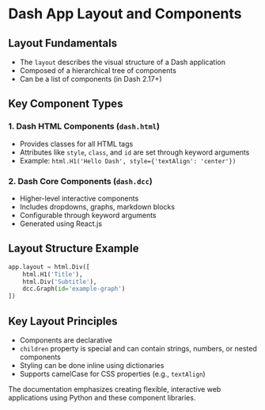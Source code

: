 # Dash App Layout and Components

## Layout Fundamentals
- The `layout` describes the visual structure of a Dash application
- Composed of a hierarchical tree of components
- Can be a list of components (in Dash 2.17+)

## Key Component Types

### 1. Dash HTML Components (`dash.html`)
- Provides classes for all HTML tags
- Attributes like `style`, `class`, and `id` are set through keyword arguments
- Example: `html.H1('Hello Dash', style={'textAlign': 'center'})`

### 2. Dash Core Components (`dash.dcc`)
- Higher-level interactive components
- Includes dropdowns, graphs, markdown blocks
- Configurable through keyword arguments
- Generated using React.js

## Layout Structure Example
```python
app.layout = html.Div([
    html.H1('Title'),
    html.Div('Subtitle'),
    dcc.Graph(id='example-graph')
])
```

## Key Layout Principles
- Components are declarative
- `children` property is special and can contain strings, numbers, or nested components
- Styling can be done inline using dictionaries
- Supports camelCase for CSS properties (e.g., `textAlign`)

The documentation emphasizes creating flexible, interactive web applications using Python and these component libraries.